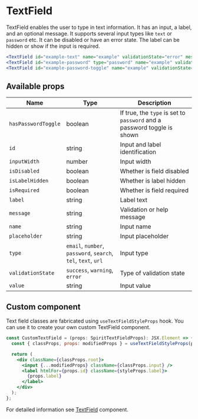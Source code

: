 # TextField

TextField enables the user to type in text information. It has an input, a
label, and an optional message. It supports several input types like `text` or
`password` etc. It can be disabled or have an error state. The label can be
hidden or show if the input is required.

```jsx
<TextField id="example-text" name="example" validationState="error" message="validation failed" isRequired />
<TextField id="example-password" type="password" name="example" validationState="error" message="validation failed" isRequired />
<TextField id="example-password-toggle" name="example" validationState="error" message="validation failed" hasPasswordToggle isRequired />
```

## Available props

| Name                | Type                                                          | Description                                                             |
| ------------------- | ------------------------------------------------------------- | ----------------------------------------------------------------------- |
| `hasPasswordToggle` | boolean                                                       | If true, the `type` is set to `password` and a password toggle is shown |
| `id`                | string                                                        | Input and label identification                                          |
| `inputWidth`        | number                                                        | Input width                                                             |
| `isDisabled`        | boolean                                                       | Whether is field disabled                                               |
| `isLabelHidden`     | boolean                                                       | Whether is label hidden                                                 |
| `isRequired`        | boolean                                                       | Whether is field required                                               |
| `label`             | string                                                        | Label text                                                              |
| `message`           | string                                                        | Validation or help message                                              |
| `name`              | string                                                        | Input name                                                              |
| `placeholder`       | string                                                        | Input placeholder                                                       |
| `type`              | `email`, `number`, `password`, `search`, `tel`, `text`, `url` | Input type                                                              |
| `validationState`   | `success`, `warning`, `error`                                 | Type of validation state                                                |
| `value`             | string                                                        | Input value                                                             |

## Custom component

Text field classes are fabricated using `useTextFieldStyleProps` hook. You can use it to create your own custom TextField component.

```jsx
const CustomTextField = (props: SpiritTextFieldProps): JSX.Element => {
  const { classProps, props: modifiedProps } = useTextFieldStyleProps(props);

  return (
    <div className={classProps.root}>
      <input {...modifiedProps} className={classProps.input} />
      <label htmlFor={props.id} className={styleProps.label}>
        {props.label}
      </label>
    </div>
  );
};
```

For detailed information see [TextField](https://github.com/lmc-eu/spirit-design-system/blob/main/packages/web/src/components/TextField/README.md) component.
